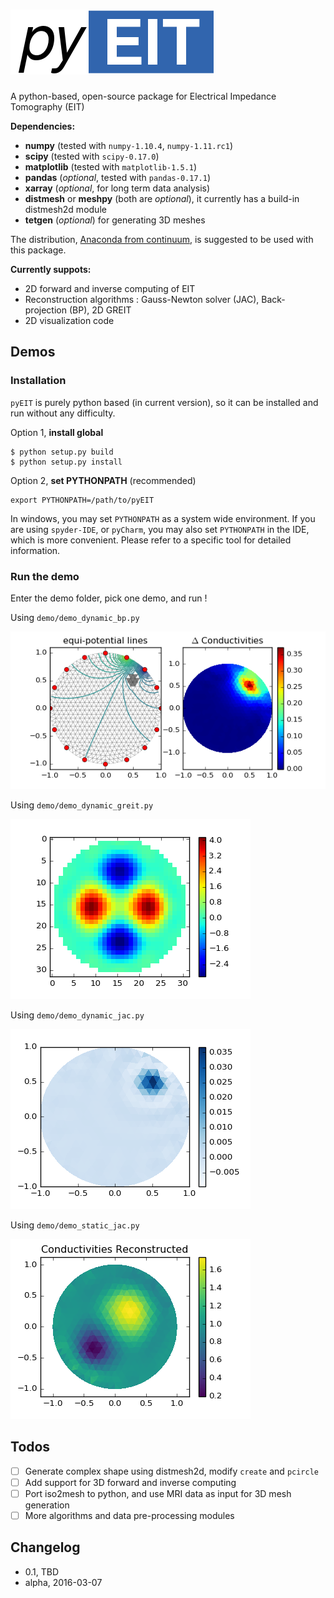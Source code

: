 # ![pyeit](figs/logo.png)

A python-based, open-source package for Electrical Impedance Tomography (EIT)

**Dependencies:**

 - **numpy** (tested with `numpy-1.10.4`, `numpy-1.11.rc1`)
 - **scipy** (tested with `scipy-0.17.0`)
 - **matplotlib** (tested with `matplotlib-1.5.1`)
 - **pandas** (*optional*, tested with `pandas-0.17.1`)
 - **xarray** (*optional*, for long term data analysis)
 - **distmesh** or **meshpy** (both are *optional*), it currently has a build-in distmesh2d module
 - **tetgen** (*optional*) for generating 3D meshes

The distribution, [Anaconda from continuum](https://www.continuum.io/downloads), is suggested to be used with this package.

**Currently suppots:**

 - 2D forward and inverse computing of EIT
 - Reconstruction algorithms : Gauss-Newton solver (JAC), Back-projection (BP), 2D GREIT
 - 2D visualization code

## Demos

### Installation

`pyEIT` is purely python based (in current version), so it can be installed and run without any difficulty.

Option 1, **install global**

```
$ python setup.py build
$ python setup.py install
```

Option 2, **set PYTHONPATH** (recommended)

```
export PYTHONPATH=/path/to/pyEIT
```

In windows, you may set `PYTHONPATH` as a system wide environment. If you are using `spyder-IDE`, or `pyCharm`, you may also set `PYTHONPATH` in the IDE, which is more convenient. Please refer to a specific tool for detailed information.

### Run the demo

Enter the demo folder, pick one demo, and run !

Using `demo/demo_dynamic_bp.py`

![demo_bp](figs/demo_bp.png)

Using `demo/demo_dynamic_greit.py`

![demo_greit](figs/demo_greit.png)

Using `demo/demo_dynamic_jac.py`

![demo_greit](figs/demo_jac.png)

Using `demo/demo_static_jac.py`

![demo_static](figs/demo_static.png)

## Todos

 - [ ] Generate complex shape using distmesh2d, modify `create` and `pcircle`
 - [ ] Add support for 3D forward and inverse computing
 - [ ] Port iso2mesh to python, and use MRI data as input for 3D mesh generation
 - [ ] More algorithms and data pre-processing modules

## Changelog

 - 0.1, TBD
 - alpha, 2016-03-07
